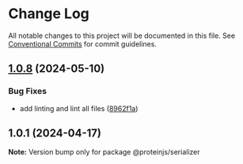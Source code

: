 # Change Log

All notable changes to this project will be documented in this file.
See [Conventional Commits](https://conventionalcommits.org) for commit guidelines.

## [1.0.8](https://github.com/proteinjs/serializer/compare/@proteinjs/serializer@1.0.7...@proteinjs/serializer@1.0.8) (2024-05-10)


### Bug Fixes

* add linting and lint all files ([8962f1a](https://github.com/proteinjs/serializer/commit/8962f1a0aebe692549cd2fb917527dcb68c01a3e))





## 1.0.1 (2024-04-17)

**Note:** Version bump only for package @proteinjs/serializer
